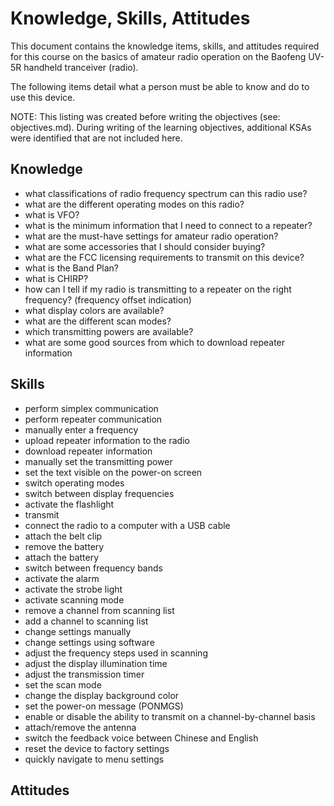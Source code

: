 # Knowledge, Skills, Attitudes

This document contains the knowledge items, skills, and attitudes required for this course on the basics of amateur radio operation on the Baofeng UV-5R handheld tranceiver (radio).

The following items detail what a person must be able to know and do to use this device.

NOTE: This listing was created before writing the objectives (see: objectives.md). During writing of the learning objectives, additional KSAs were identified that are not included here.

## Knowledge

* what classifications of radio frequency spectrum can this radio use?
* what are the different operating modes on this radio?
* what is VFO?
* what is the minimum information that I need to connect to a repeater?
* what are the must-have settings for amateur radio operation?
* what are some accessories that I should consider buying?
* what are the FCC licensing requirements to transmit on this device?
* what is the Band Plan?
* what is CHIRP?
* how can I tell if my radio is transmitting to a repeater on the right frequency? (frequency offset indication)
* what display colors are available?
* what are the different scan modes?
* which transmitting powers are available?
* what are some good sources from which to download repeater information

## Skills

* perform simplex communication
* perform repeater communication
* manually enter a frequency
* upload repeater information to the radio
* download repeater information
* manually set the transmitting power
* set the text visible on the power-on screen
* switch operating modes
* switch between display frequencies
* activate the flashlight
* transmit
* connect the radio to a computer with a USB cable
* attach the belt clip
* remove the battery
* attach the battery
* switch between frequency bands
* activate the alarm
* activate the strobe light
* activate scanning mode
* remove a channel from scanning list
* add a channel to scanning list
* change settings manually
* change settings using software
* adjust the frequency steps used in scanning
* adjust the display illumination time
* adjust the transmission timer
* set the scan mode
* change the display background color
* set the power-on message (PONMGS)
* enable or disable the ability to transmit on a channel-by-channel basis
* attach/remove the antenna
* switch the feedback voice between Chinese and English
* reset the device to factory settings
* quickly navigate to menu settings

## Attitudes
